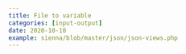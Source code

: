```yaml
---
title: File to variable
categories: [input-output]
date: 2020-10-10
example: sienna/blob/master/json/json-views.php
---
```

